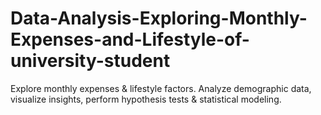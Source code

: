 # Data-Analysis-Exploring-Monthly-Expenses-and-Lifestyle-of-university-student
Explore monthly expenses &amp; lifestyle factors. Analyze demographic data, visualize insights, perform hypothesis tests &amp; statistical modeling.
